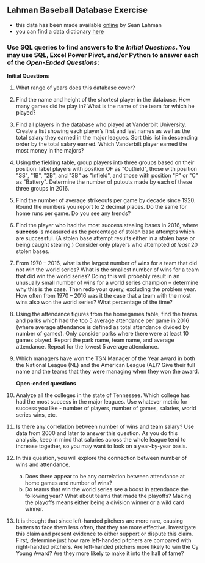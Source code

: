 ## Lahman Baseball Database Exercise
- this data has been made available [online](http://www.seanlahman.com/baseball-archive/statistics/) by Sean Lahman
- you can find a data dictionary [here](http://www.seanlahman.com/files/database/readme2016.txt)

### Use SQL queries to find answers to the *Initial Questions*. You may use SQL, Excel Power Pivot, and/or Python to answer each of the *Open-Ended Questions*:



**Initial Questions**

1. What range of years does this database cover? 

1. Find the name and height of the shortest player in the database. How many games did he play in? What is the name of the team for which he played?
   

1. Find all players in the database who played at Vanderbilt University. Create a list showing each player’s first and last names as well as the total salary they earned in the major leagues. Sort this list in descending order by the total salary earned. Which Vanderbilt player earned the most money in the majors?
	

2. Using the fielding table, group players into three groups based on their position: label players with position OF as "Outfield", those with position "SS", "1B", "2B", and "3B" as "Infield", and those with position "P" or "C" as "Battery". Determine the number of putouts made by each of these three groups in 2016.
   
1. Find the number of average strikeouts per game by decade since 1920. Round the numbers you report to 2 decimal places. Do the same for home runs per game. Do you see any trends?
   

1. Find the player who had the most success stealing bases in 2016, where __success__ is measured as the percentage of stolen base attempts which are successful. (A stolen base attempt results either in a stolen base or being caught stealing.) Consider only players who attempted _at least_ 20 stolen bases.
	

1.  From 1970 – 2016, what is the largest number of wins for a team that did not win the world series? What is the smallest number of wins for a team that did win the world series? Doing this will probably result in an unusually small number of wins for a world series champion – determine why this is the case. Then redo your query, excluding the problem year. How often from 1970 – 2016 was it the case that a team with the most wins also won the world series? What percentage of the time?


8. Using the attendance figures from the homegames table, find the teams and parks which had the top 5 average attendance per game in 2016 (where average attendance is defined as total attendance divided by number of games). Only consider parks where there were at least 10 games played. Report the park name, team name, and average attendance. Repeat for the lowest 5 average attendance.


8. Which managers have won the TSN Manager of the Year award in both the National League (NL) and the American League (AL)? Give their full name and the teams that they were managing when they won the award.


	**Open-ended questions**

10. Analyze all the colleges in the state of Tennessee. Which college has had the most success in the major leagues. Use whatever metric for success you like - number of players, number of games, salaries, world series wins, etc. 

6. Is there any correlation between number of wins and team salary? Use data from 2000 and later to answer this question. As you do this analysis, keep in mind that salaries across the whole league tend to increase together, so you may want to look on a year-by-year basis.

6. In this question, you will explore the connection between number of wins and attendance.
    <ol type="a">
      <li>Does there appear to be any correlation between attendance at home games and number of wins? </li>
      <li>Do teams that win the world series see a boost in attendance the following year? What about teams that made the playoffs? Making the playoffs means either being a division winner or a wild card winner.</li>
    </ol>


1. It is thought that since left-handed pitchers are more rare, causing batters to face them less often, that they are more effective. Investigate this claim and present evidence to either support or dispute this claim. First, determine just how rare left-handed pitchers are compared with right-handed pitchers. Are left-handed pitchers more likely to win the Cy Young Award? Are they more likely to make it into the hall of fame?

  